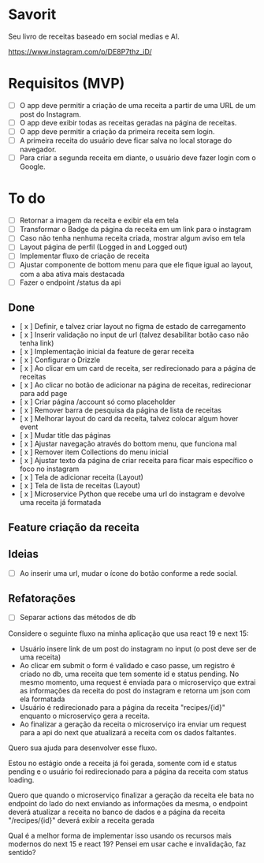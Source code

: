 # Savorit

Seu livro de receitas baseado em social medias e AI.

https://www.instagram.com/p/DE8P7thz_iD/

# Requisitos (MVP)

- [ ] O app deve permitir a criação de uma receita a partir de uma URL de um post do Instagram.
- [ ] O app deve exibir todas as receitas geradas na página de receitas.
- [ ] O app deve permitir a criação da primeira receita sem login.
- [ ] A primeira receita do usuário deve ficar salva no local storage do navegador.
- [ ] Para criar a segunda receita em diante, o usuário deve fazer login com o Google.

# To do

- [ ] Retornar a imagem da receita e exibir ela em tela
- [ ] Transformar o Badge da página da receita em um link para o instagram
- [ ] Caso não tenha nenhuma receita criada, mostrar algum aviso em tela
- [ ] Layout página de perfil (Logged in and Logged out)
- [ ] Implementar fluxo de criação de receita
- [ ] Ajustar componente de bottom menu para que ele fique igual ao layout, com a aba ativa mais destacada
- [ ] Fazer o endpoint /status da api

## Done

- [ x ] Definir, e talvez criar layout no figma de estado de carregamento
- [ x ] Inserir validação no input de url (talvez desabilitar botão caso não tenha link)
- [ x ] Implementação inicial da feature de gerar receita
- [ x ] Configurar o Drizzle
- [ x ] Ao clicar em um card de receita, ser redirecionado para a página de receitas
- [ x ] Ao clicar no botão de adicionar na página de receitas, redirecionar para add page
- [ x ] Criar página /account só como placeholder
- [ x ] Remover barra de pesquisa da página de lista de receitas
- [ x ] Melhorar layout do card da receita, talvez colocar algum hover event
- [ x ] Mudar title das páginas
- [ x ] Ajustar navegação através do bottom menu, que funciona mal
- [ x ] Remover item Collections do menu inicial
- [ x ] Ajustar texto da página de criar receita para ficar mais específico o foco no instagram
- [ x ] Tela de adicionar receita (Layout)
- [ x ] Tela de lista de receitas (Layout)
- [ x ] Microservice Python que recebe uma url do instagram e devolve uma receita já formatada

## Feature criação da receita




## Ideias

- [ ] Ao inserir uma url, mudar o ícone do botão conforme a rede social.

## Refatorações

- [ ] Separar actions das métodos de db

Considere o seguinte fluxo na minha aplicação que usa react 19 e next 15:

- Usuário insere link de um post do instagram no input (o post deve ser de uma receita)
- Ao clicar em submit o form é validado e caso passe, um registro é criado no db, uma receita que tem somente id e status pending. No mesmo momento, uma request é enviada para o microserviço que extrai as informações da receita do post do instagram e retorna um json com ela formatada
- Usuário é redirecionado para a página da receita "recipes/{id}" enquanto o microserviço gera a receita.
- Ao finalizar a geração da receita o microserviço ira enviar um request para a api do next que atualizará a receita com os dados faltantes.

Quero sua ajuda para desenvolver esse fluxo.

Estou no estágio onde a receita já foi gerada, somente com id e status pending e o usuário foi redirecionado para a página da receita com status loading.

Quero que quando o microserviço finalizar a geração da receita ele bata no endpoint do lado do next enviando as informações da mesma, o endpoint deverá atualizar a receita no banco de dados e a página da receita "/recipes/{id}" deverá exibir a receita gerada

Qual é a melhor forma de implementar isso usando os recursos mais modernos do next 15 e react 19? Pensei em usar cache e invalidação, faz sentido?
